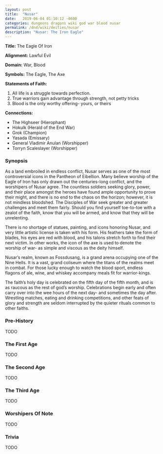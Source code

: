 ```yaml
---
layout: post
title:  "Nusar"
date:   2019-06-04 01:10:12 -0600
categories: dungeons dragons wiki god war blood nusar
permalink: /dnd/wiki/deities/nusar
description: "Nusar: The Iron Eagle"
---
```


**Title:** The Eagle Of Iron

**Alignment:** Lawful Evil

**Domain:** War, Blood

**Symbols:** The Eagle, The Axe

**Statements of Faith:**
1.  All life is a struggle towards perfection.
2.  True warriors gain advantage through strength, not petty tricks
3.  Blood is the only worthy offering- yours, or theirs

**Connections:**
* The Highseer (Hierophant)
* Hokulk (Herald of the End War)
* Grok (Champion)
* Yasada (Emissary)
* General Vladimir Anulan (Worshipper)
* Torryn Scaleslayer (Worshipper)

### Synopsis

As a land embroiled in endless conflict, Nusar serves as one of the most controversial icons in the Pantheon of Eibellion.
Many believe worship of the Eagle of Iron has only drawn out the centuries-long conflict, and the worshipers of Nusar agree.
The countless soldiers seeking glory, power, and their place amongst the heroes have found ample opportunity to prove their might, and there is no end to the chaos on the horizon; however, it is not mindless bloodshed.
The Disciples of War seek greater and greater challenges and meet them fairly.
Should you find yourself toe-to-toe with a zealot of the faith, know that you will be armed, and know that they will be unrelenting.

There is no shortage of statues, painting, and icons honoring Nusar, and very little artistic license is taken with his form.
His feathers take the form of blades, his eyes are red with blood, and his talons stretch forth to find their next victim.
In other works, the icon of the axe is used to denote the worship of war- as simple and viscous as the deity himself.

Nusar’s realm, known as Fossdusang, is a grand arena occupying one of the Nine Hells.
It is a vast, grand coliseum where the titans of the realms meet in combat.
For those lucky enough to watch the blood sport, endless flagons of ale, wine, and whiskey accompany meals fit for warrior-kings.

The faith’s holy day is celebrated on the fifth day of the fifth month, and is as raucous as the rest of god’s worship.
Celebrations begin early and often carry over into the wee hours of the next day- and sometimes the day after.
Wrestling matches, eating and drinking competitions, and other feats of glory and strength are seldom interrupted by the quieter rituals common to other faiths. 


### Pre-History

TODO

### The First Age

TODO

### The Second Age

TODO

### The Third Age

TODO

### Worshipers Of Note

TODO

### Trivia

TODO
